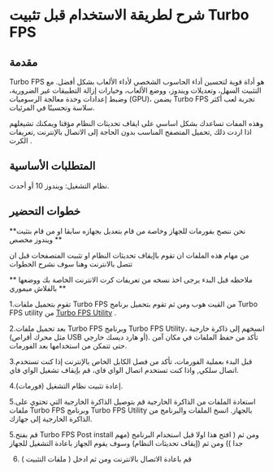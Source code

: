 # شرح لطريقة الاستخدام قبل تثبيت Turbo FPS 

## مقدمة

Turbo FPS هو أداة قوية لتحسين أداء الحاسوب الشخصي لأداء الألعاب بشكل أفضل. مع التثبيت السهل، وتعديلات ويندوز، ووضع الألعاب، وخيارات إزالة التطبيقات غير الضرورية، وضبط إعدادات وحدة معالجة الرسوميات (GPU)، يضمن Turbo FPS تجربة لعب أكثر سلاسة وتحسينًا في المرئيات.

وهذه المفات تساعدك بشكل اساسي على ايقاف تحديثات النظام مؤقتا ويمكنك تشيغلهم اذا اردت ذلك ,تحميل المتصفح المناسب بدون الحاجة إلى الاتصال بالإنترنت ,تعريفات الكرت .

## المتطلبات الأساسية 

نظام التشغيل: ويندوز 10 أو أحدث.

## خطوات التحضير

**نحن ننصح بفورمات للجهاز وخاصة من قام بتعديل بجهازه سابقا او من قام بتثيت ويندوز مخصص **


من مهام هذه الملفات ان تقوم باإيقاف تحديثات النظام او تثبيت المتصفحات قبل ان تتصل بالانترنت وهنا سوف نشرح الخطوات 


** ملاحظه قبل البدء يرجى اخذ نسخه من تعريفات كرت الانترنت الخاصة بك ووضعها بالفلاش ميموري **


1.تقوم بتحميل ملفات Turbo FPS من القيت هوب ومن ثم تقوم بتحميل برنامج Turbo FPS utility من [Turbo FPS Utility](https://turbofps.com/) . 


2.بعد تحميل ملفات Turbo FPS وبرنامج Turbo FPS Utility، انسخهم إلى ذاكرة خارجية (مثل محرك أقراص USB أو هارد ديسك خارجي).
تأكد من حفظ الملفات في مكان آمن حتى تتمكن من استخدامها بعد الفورمات.


3.قبل البدء بعملية الفورمات، تأكد من فصل الكابل الخاص بالإنترنت إذا كنت تستخدم اتصال سلكي, واذا كنت تستخدم اتصال الواي فاي، قم بإيقاف تشغيل الواي فاي.


4.إعادة تثبيت نظام التشغيل (فورمات).


5.استعادة الملفات من الذاكرة الخارجية
قم بتوصيل الذاكرة الخارجية التي تحتوي على ملفات Turbo FPS وبرنامج Turbo FPS Utility بالجهاز.
انسخ الملفات والبرنامج من الذاكرة الخارجية إلى جهازك.


5.قم بفتح Turbo FPS Post install ومن ثم ( افتح هذا اولا قبل استخدام البرنامج (مهم جدا )) ومن ثم (إيقاف تحديثات النظام) وسوف يقوم الجهاز باعادة التشغيل للجهاز 

6. قم باعادة الاتصال بالانترنت ومن ثم ادخل ( ملفات التثبيت )




